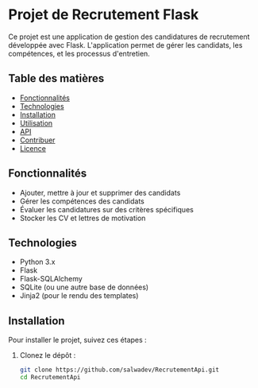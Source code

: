 # Projet de Recrutement Flask

Ce projet est une application de gestion des candidatures de recrutement développée avec Flask. L'application permet de gérer les candidats, les compétences, et les processus d'entretien.

## Table des matières

- [Fonctionnalités](#fonctionnalités)
- [Technologies](#technologies)
- [Installation](#installation)
- [Utilisation](#utilisation)
- [API](#api)
- [Contribuer](#contribuer)
- [Licence](#licence)

## Fonctionnalités

- Ajouter, mettre à jour et supprimer des candidats
- Gérer les compétences des candidats
- Évaluer les candidatures sur des critères spécifiques
- Stocker les CV et lettres de motivation

## Technologies

- Python 3.x
- Flask
- Flask-SQLAlchemy
- SQLite (ou une autre base de données)
- Jinja2 (pour le rendu des templates)

## Installation

Pour installer le projet, suivez ces étapes :

1. Clonez le dépôt :

   ```bash
   git clone https://github.com/salwadev/RecrutementApi.git
   cd RecrutementApi
